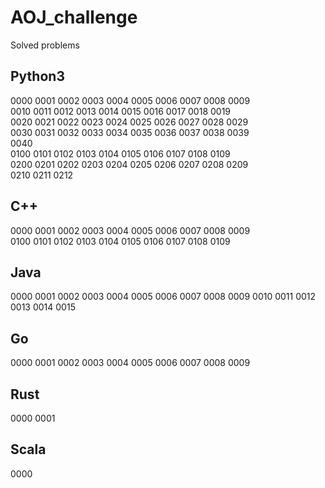 # AOJ_challenge
Solved problems

## Python3
0000 0001 0002 0003 0004 0005 0006 0007 0008 0009  
0010 0011 0012 0013 0014 0015 0016 0017 0018 0019  
0020 0021 0022 0023 0024 0025 0026 0027 0028 0029  
0030 0031 0032 0033 0034 0035 0036 0037 0038 0039  
0040  
0100 0101 0102 0103 0104 0105 0106 0107 0108 0109  
0200 0201 0202 0203 0204 0205 0206 0207 0208 0209  
0210 0211 0212  

## C++
0000 0001 0002 0003 0004 0005 0006 0007 0008 0009  
0100 0101 0102 0103 0104 0105 0106 0107 0108 0109  

## Java
0000 0001 0002 0003 0004 0005 0006 0007 0008 0009
0010 0011 0012 0013 0014 0015

## Go
0000 0001 0002 0003 0004 0005 0006 0007 0008 0009  

## Rust
0000 0001  

## Scala
0000  
